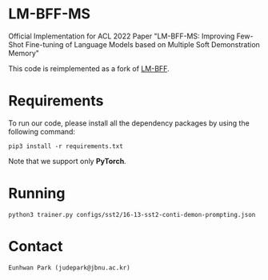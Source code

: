 # LM-BFF-MS
Official Implementation for ACL 2022 Paper "LM-BFF-MS: Improving Few-Shot Fine-tuning of Language Models based on Multiple Soft Demonstration Memory"

This code is reimplemented as a fork of [LM-BFF](https://github.com/princeton-nlp/LM-BFF).

# Requirements

To run our code, please install all the dependency packages by using the following command:

```shell script
pip3 install -r requirements.txt
```

Note that we support only **PyTorch**.

# Running

```shell script
python3 trainer.py configs/sst2/16-13-sst2-conti-demon-prompting.json
```

# Contact
```
Eunhwan Park (judepark@jbnu.ac.kr)
```
